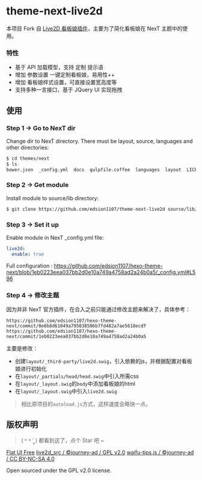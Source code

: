 # theme-next-live2d

本项目 Fork 自 [Live2D 看板娘插件](https://github.com/fghrsh/live2d_demo)，主要为了简化看板娘在 NexT 主题中的使用。

### 特性

- 基于 API 加载模型，支持 定制 提示语
- 增加 参数设置 一键定制看板娘，易用性++
- 增加 看板娘样式设置，可直接设置宽高度等
- 支持多种一言接口，基于 JQuery UI 实现拖拽

## 使用

### Step 1 → Go to NexT dir

Change dir to NexT directory. There must be layout, source, languages and other directories:
```bash
$ cd themes/next
$ ls
bower.json  _config.yml  docs  gulpfile.coffee  languages  layout  LICENSE.md  package.json  README.md  scripts  source  test
```

### Step 2 → Get module
Install module to source/lib directory:
```bash
$ git clone https://github.com/edsion1107/theme-next-live2d source/lib/live2d
```

### Step 3 → Set it up
Enable module in NexT _config.yml file:
```yaml
live2d:
  enable: true
```
Full configuration : https://github.com/edsion1107/hexo-theme-next/blob/1eb0223eea037bb2d0e10a749a4758ad2a24b0a5/_config.yml#L596

### Step 4 → 修改主题
因为并非 NexT 官方插件，在合入之前只能通过修改主题来解决了，具体参考：
```
https://github.com/edsion1107/hexo-theme-next/commit/0e6b8d61049a795038506b7fd482a7ae5618ecdf
https://github.com/edsion1107/hexo-theme-next/commit/1eb0223eea037bb2d0e10a749a4758ad2a24b0a5
```
主要是修改：
- 创建`layout/_third-party/live2d.swig`，引入依赖的js，并根据配置对看板娘进行初始化
- 在`layout/_partials/head/head.swig`中引入所需css
- 在`layout/_layout.swig`的`body`中添加看板娘的html
- 在`layout/_layout.swig`中引入`live2d.swig`

> 相比原项目的`autoload.js`方式，这样速度会略快一点。

## 版权声明

> ( ˃ ˄ ˂̥̥ ) 都看到这了，点个 Star 吧 ~

[Flat UI Free][1]
[live2d_src / ©journey-ad / GPL v2.0][2]
[waifu-tips.js / ©journey-ad / CC BY-NC-SA 4.0][3]

Open sourced under the GPL v2.0 license.


  [1]: https://designmodo.com/flat-free/ "Flat UI Free"
  [2]: https://github.com/journey-ad/live2d_src "基于 #fea64e4 的修改版"
  [3]: https://imjad.cn/ "猫与向日葵"
